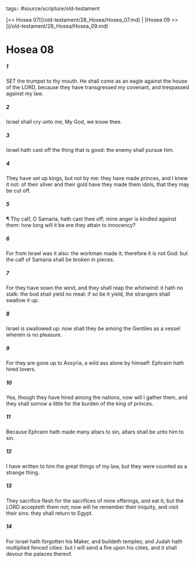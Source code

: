 tags:: #source/scripture/old-testament

[<< Hosea 07[(/old-testament/28_Hosea/Hosea_07.md) | [Hosea 09 >>[(/old-testament/28_Hosea/Hosea_09.md)

# Hosea 08

##### 1

SET the trumpet to thy mouth. He shall come as an eagle against the house of the LORD, because they have transgressed my covenant, and trespassed against my law.

##### 2

Israel shall cry unto me, My God, we know thee.

##### 3

Israel hath cast off the thing that is good: the enemy shall pursue him.

##### 4

They have set up kings, but not by me: they have made princes, and I knew it not: of their silver and their gold have they made them idols, that they may be cut off.

##### 5

¶ Thy calf, O Samaria, hath cast thee off; mine anger is kindled against them: how long will it be ere they attain to innocency?

##### 6

For from Israel was it also: the workman made it; therefore it is not God: but the calf of Samaria shall be broken in pieces.

##### 7

For they have sown the wind, and they shall reap the whirlwind: it hath no stalk: the bud shall yield no meal: if so be it yield, the strangers shall swallow it up.

##### 8

Israel is swallowed up: now shall they be among the Gentiles as a vessel wherein is no pleasure.

##### 9

For they are gone up to Assyria, a wild ass alone by himself: Ephraim hath hired lovers.

##### 10

Yea, though they have hired among the nations, now will I gather them, and they shall sorrow a little for the burden of the king of princes.

##### 11

Because Ephraim hath made many altars to sin, altars shall be unto him to sin.

##### 12

I have written to him the great things of my law, but they were counted as a strange thing.

##### 13

They sacrifice flesh for the sacrifices of mine offerings, and eat it; but the LORD accepteth them not; now will he remember their iniquity, and visit their sins: they shall return to Egypt.

##### 14

For Israel hath forgotten his Maker, and buildeth temples; and Judah hath multiplied fenced cities: but I will send a fire upon his cities, and it shall devour the palaces thereof.
